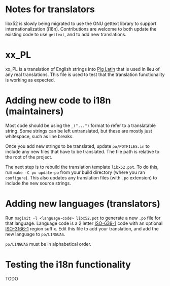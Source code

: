 Notes for translators
=====================

libx52 is slowly being migrated to use the GNU gettext library to support
internationalization (i18n). Contributions are welcome to both update the
existing code to use `gettext`, and to add new translations.

# xx_PL

xx_PL is a translation of English strings into [Pig
Latin](https://en.wikipedia.org/wiki/Pig_Latin) that is used in lieu of any real
translations. This file is used to test that the translation functionality is
working as expected.

# Adding new code to i18n (maintainers)

Most code should be using the `_("...")` format to refer to a translatable
string. Some strings can be left untranslated, but these are mostly just
whitespace, such as line breaks.

Once you add new strings to be translated, update `po/POTFILES.in` to include
any new files that have to be translated. The file path is relative to the root
of the project.

The next step is to rebuild the translation template `libx52.pot`. To do
this, run `make -C po update-po` from your build directory (where you ran
`configure`). This also updates any translation files (with `.po` extension) to
include the new source strings.

# Adding new languages (translators)

Run `msginit -l <language-code> libx52.pot` to generate a new `.po` file
for that language. Language code is a 2 letter
[ISO-639-1](https://en.wikipedia.org/wiki/List_of_ISO_639-1_codes) code with an
optional [ISO-3166-1](https://en.wikipedia.org/wiki/ISO_3166-1_alpha-2) region
suffix. Edit this file to add your translation, and add the new language to
`po/LINGUAS`.

`po/LINGUAS` must be in alphabetical order.

# Testing the i18n functionality

TODO

